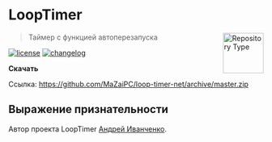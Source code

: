 # LoopTimer

<a href="https://github.com/MaZaiPC/loop-timer-net"><img
  src="http://i.imgur.com/zHSlINX.png" alt="Repository Type"
  width="80" height="80" align="right"></a>

> Таймер с функцией автоперезапуска

[![license][license-image]][license-url]
[![changelog][changelog-image]][changelog-url]


**Скачать**

Ссылка: https://github.com/MaZaiPC/loop-timer-net/archive/master.zip


## Выражение признательности

Автор проекта LoopTimer [Андрей Иванченко](https://vk.com/id27951423).


[changelog-image]: https://img.shields.io/badge/changelog-md-blue.svg?style=flat
[changelog-url]: CHANGELOG.md
[license-image]: https://img.shields.io/npm/l/normalize.css.svg?style=flat
[license-url]: LICENSE.md